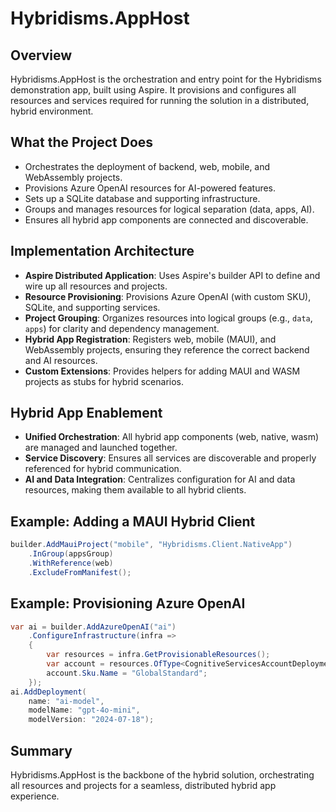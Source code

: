 # Hybridisms.AppHost

## Overview
Hybridisms.AppHost is the orchestration and entry point for the Hybridisms demonstration app, built using Aspire. It provisions and configures all resources and services required for running the solution in a distributed, hybrid environment.

## What the Project Does
- Orchestrates the deployment of backend, web, mobile, and WebAssembly projects.
- Provisions Azure OpenAI resources for AI-powered features.
- Sets up a SQLite database and supporting infrastructure.
- Groups and manages resources for logical separation (data, apps, AI).
- Ensures all hybrid app components are connected and discoverable.

## Implementation Architecture
- **Aspire Distributed Application**: Uses Aspire's builder API to define and wire up all resources and projects.
- **Resource Provisioning**: Provisions Azure OpenAI (with custom SKU), SQLite, and supporting services.
- **Project Grouping**: Organizes resources into logical groups (e.g., `data`, `apps`) for clarity and dependency management.
- **Hybrid App Registration**: Registers web, mobile (MAUI), and WebAssembly projects, ensuring they reference the correct backend and AI resources.
- **Custom Extensions**: Provides helpers for adding MAUI and WASM projects as stubs for hybrid scenarios.

## Hybrid App Enablement
- **Unified Orchestration**: All hybrid app components (web, native, wasm) are managed and launched together.
- **Service Discovery**: Ensures all services are discoverable and properly referenced for hybrid communication.
- **AI and Data Integration**: Centralizes configuration for AI and data resources, making them available to all hybrid clients.

## Example: Adding a MAUI Hybrid Client
```csharp
builder.AddMauiProject("mobile", "Hybridisms.Client.NativeApp")
    .InGroup(appsGroup)
    .WithReference(web)
    .ExcludeFromManifest();
```

## Example: Provisioning Azure OpenAI
```csharp
var ai = builder.AddAzureOpenAI("ai")
    .ConfigureInfrastructure(infra =>
    {
        var resources = infra.GetProvisionableResources();
        var account = resources.OfType<CognitiveServicesAccountDeployment>().Single();
        account.Sku.Name = "GlobalStandard";
    });
ai.AddDeployment(
    name: "ai-model",
    modelName: "gpt-4o-mini",
    modelVersion: "2024-07-18");
```

## Summary
Hybridisms.AppHost is the backbone of the hybrid solution, orchestrating all resources and projects for a seamless, distributed hybrid app experience.
